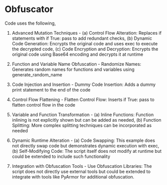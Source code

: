 # Obfuscator
Code uses the following,

1) Advanced Mutation Techniques - 
(a) Control Flow Alteration: Replaces if statements with if True: pass to add redundant checks,
(b) Dynamic Code Generation: Encrypts the original code and uses exec to execute the decrypted code,
(c) Code Encryption and Decryption: Encrypts the original code using Base64 encoding and decrypts it at runtime

2) Function and Variable Name Obfuscation - Randomize Names: Generates random names for functions and variables using generate_random_name

3) Code Injection and Insertion - Dummy Code Insertion: Adds a dummy print statement to the end of the code

4) Control Flow Flattening - Flatten Control Flow: Inserts if True: pass to flatten control flow in the code

5) Variable and Function Transformation - 
(a) Inline Functions: Function inlining is not explicitly shown but can be added as needed,
(b) Function Splitting: More complex splitting techniques can be incorporated as needed

6) Dynamic Runtime Alteration - 
(a) Code Swapping: This example does not directly swap code but demonstrates dynamic execution with exec,
(b) Self-Modifying Code: The script itself does not modify at runtime but could be extended to include such functionality

7) Integration with Obfuscation Tools - Use Obfuscation Libraries: The script does not directly use external tools but could be extended to integrate with tools like PyArmor for additional obfuscation.
